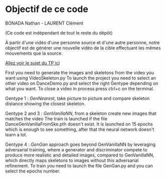 
# Objectif de ce code

BONADA Nathan - LAURENT Clément

(Ce code est indépendant de tout le reste du dépôt)

À partir d'une vidéo d'une personne source et d'une autre personne, notre objectif est de générer une nouvelle vidéo de la cible effectuant les mêmes mouvements que la source. 

[Allez voir le sujet du TP ici](http://alexandre.meyer.pages.univ-lyon1.fr/m2-apprentissage-profond-image/am/tp_dance/)


First you need to generate the images and skeletons from the video you want using VideoSkeleton.py
To launch the project you need to select an other video on DanceDemo.py and select the right Gentype depending on what you want.
To close a video in process press ctrl+c on the terminal.

Gentype 1 :
*GenNearest*, take picture to picture and compare skeleton distance showing the closest skeleton.

Gentype 2 and 3 :
*GenVanillaNN*, from a skeleton create new images that matches the video
The train is launched if the file DanceGenVanillaFromSke.pth doesn't exist.
It is launched on 15 epochs which is enough to see something, after that the neural network doesn't learn a lot.

Gentype 4 :
*GenGan* approach goes beyond GenVanillaNN by leveraging adversarial training, where a generator and discriminator compete to produce more realistic and detailed images, compared to GenVanillaNN, which directly maps skeletons to images without this adversarial refinement.
To train you need to launch the file GenGan.py and you can select the epochs number.
